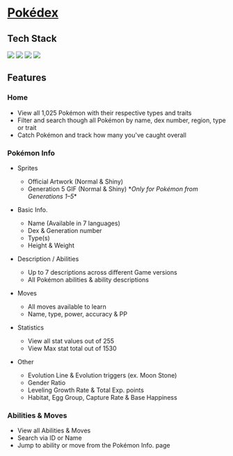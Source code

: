 # <a href="https://giancarlo-k.github.io/pokedex/index.html">Pokédex</a>

<h2>Tech Stack</h2>

<img src="https://img.shields.io/badge/JavaScript-F7DF1E?style=for-the-badge&logo=javascript&logoColor=black"> <img src="https://img.shields.io/badge/HTML5-E34F26?style=for-the-badge&logo=html5&logoColor=white"> <img src="https://img.shields.io/badge/CSS3-1572B6?style=for-the-badge&logo=css3&logoColor=white"> <img src="https://img.shields.io/badge/POKÉAPI-FFCB05?style=for-the-badge&logo="> 

<h2>Features</h2>
<h3>Home</h3>

 - View all 1,025 Pokémon with their respective types and traits
 - Filter and search though all Pokémon by name, dex number, region, type or trait
 - Catch Pokémon and track how many you've caught overall
 
<h3>Pokémon Info</h3>
 
 - Sprites
	 - Official Artwork (Normal & Shiny)
	 -  Generation 5 GIF (Normal & Shiny) \**Only for Pokémon from Generations 1–5*\*
	 
 - Basic Info.
	- Name (Available in 7 languages)
	- Dex & Generation number
	- Type(s)
	- Height & Weight
	
 - Description / Abilities
	- Up to 7 descriptions across different Game versions
	- All Pokémon abilities & ability descriptions

 - Moves
	- All moves available to learn
	- Name, type, power, accuracy & PP

 - Statistics
	- View all stat values out of 255
	- View Max stat total out of 1530

 - Other
	- Evolution Line & Evolution triggers (ex. Moon Stone)
	- Gender Ratio
	- Leveling Growth Rate & Total Exp. points
	- Habitat, Egg Group, Capture Rate & Base Happiness
		 
<h3>Abilities & Moves</h3>

 - View all Abilities & Moves
 - Search via ID or Name
 - Jump to ability or move from the Pokémon Info. page

 


